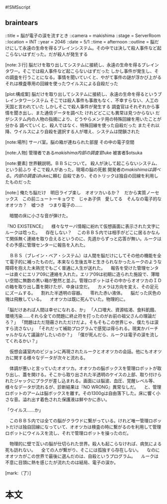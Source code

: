 #!SMSscript

## braintears

::title = 脳が電子の涙を流すとき
::camera = makishima
::stage = ServerRoom
::location = INT
::year = 2046
::date = 5/1
::time = afternoon
::outline = 脳だけにして永遠の生命を得るブレインシステム。その中では決して殺人事件など起こらないはずだった。だが殺人が発生する

[note:３行]
脳だけを取り出してシステムに接続し、永遠の生命を得るブレインタワー。そこでは殺人事件など起こらないはずだった
しかし事件が発生し、その調査を行うことになる。事情を聞いていくと、やがて事件の謎が浮かび上がる
それは検査専用の回線を使ったウイルスによる自殺だった

[plot:構成案]
脳だけを取り出してシステムに接続し、永遠の生命を得るというブレインタワーシステム
そこでは殺人事件も事故もなく、不幸すらない、人工の天国と言われていた
しかしそこで殺人事件が発生する
調査官はそれぞれから事情を聞き出し、また通信データを調べた
けれどどこにも異常は見つからない
だがシステム内の人物の指摘により、どうやらメンテ用の特殊回線を用いたことが分かる
調べていくと、殺人ではなく、特殊回線を使った自殺だった
またそれ以降、ウイルスにより自殺を選択する人が増え、システムは閉鎖された

[note:場所]
サーバ室。脳の箱が連ねられた部屋
その中の電子空間

[note:人物]
管理者である$makishima
内部の調査官$luke
被害者$otsuka

[note:要素]
世界観説明。ＢＢＳについて。
殺人が決して起こらないシステム、という前ふり
そこで殺人があった。現場の脳の死骸
開発者の$makishimaは調べる。内部の調査は$lukeに頼む
自殺であり、そのトリックは独自の回線を利用したものだった

[note:]
俺たち脳だけ　明日ライブ楽し　オオツカいるか？　だから実質ノーセックス　この前ニュートーキョウで　じゃあ子供　愛してる　そんなの電子的な　オオツカ？　嘘つき　つまり電子の……

　暗闇の床に小さな音が弾けた。

『NO EXISTENCE』
　様々なサーバ情報に紛れて仮想画面に表示された文字にルークは唸った。
　存在しない？
　このＢＢＳ内では相手がどこに居るかなんて関係無く連絡を取り合えるというのに、先週からずっと応答が無い。ルークはその予感に管理センターに報告を入れた。

　ＢＢＳ（ブレイン・ベア・システム）は人間を脳だけにしてその他の機能を全て電子的に補ったものだ。本来なら生後五年と生きられなかったルークのような障碍を抱えた未熟児でもごく普通に人生が送れた。
　報告を受けた管理センターは直ぐにエリア09に連絡を入れた。エリア09は初期に造られた施設で、薄暗い空間に無数の黒い箱が整然と並ぶ。管理ロボットはその中からオオツカのＩＤの箱を取り出し蓋を開けたが、中身は空だ。
　カメラは方向を変え、その足元にズームする。
　割れた半透明の容器。
　零れた赤い液体。
　脳だった灰色の塊は飛散している。
　オオツカは既に死んでいた。物理的に。

「脳だけあれば人間は幸せになれる、か」
「人口増大、資源枯渇、食料飢餓、環境汚染……それら全ての問題に終止符を打ったのがお前の祖父さんの理論だろ？」
「問題はただ隠蔽されただけだよ。そもそもこの世界じゃ、僕たちは涙すら流さない」
「それだって補助プログラムで感覚は得られる。現実かバーチャルかなんて議論がしたいのか？」
「僕が死んだら、ルークは電子の涙を流してくれるかい？」

　仮想会議室内のビジョンに再現されたルークとオオツカの会話。他にもオオツカに関する様々なデータが次々と流れる。

　体調が悪いと言っていたオオツカ。オオツカの脳ボックスを管理ロボットが取り出し、蓋を開ける。そこから取り出された半透明のケイスの上部、取り付けられたジャックにプラグが差し込まれる。画面には脳波、血圧、覚醒レベル等、様々なデータが流れるが、診断結果は『NO WRONG』異常なしだ。
　と、管理ロボットのアームは脳ボックスを離す。その1300gは自由落下した。床に響く小さな音。溢れ出す着色された保護液は鮮やかに赤い。

「ウイルス……か」

　このＢＢＳ内では全ての脳がクラウドに繋がっている。けれど唯一管理ロボットだけは独自回線になっていて、オオツカは検査の時に繋がるのを利用して管理ロボットにウイルスを流し、それで管理ロボットを操ったのだ。

　物理的に壁で互いの脳が仕切られた世界。殺人も起こらなければ、病気による死も訪れない。
　全ての人が繋がり、そこには孤独すら存在しない。
　なのにオオツカがこの世界で最後に選んだのは、自殺というプログラム。
　ルークは不意に目頭に熱を感じたが流れたのは結局、電子の涙か。

[mark:（了）]

# 本文
